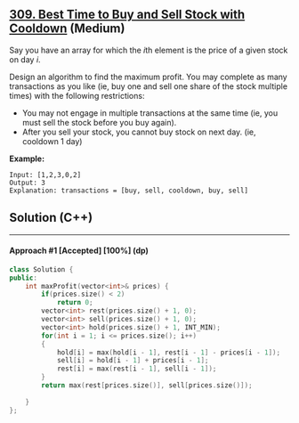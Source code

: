 ## [309. Best Time to Buy and Sell Stock with Cooldown](https://leetcode.com/problems/best-time-to-buy-and-sell-stock-with-cooldown/) (Medium)

Say you have an array for which the *i*th element is the price of a given stock on day *i*.

  

Design an algorithm to find the maximum profit. You may complete as many transactions as you like (ie, buy one and sell one share of the stock multiple times) with the following restrictions:

  

- You may not engage in multiple transactions at the same time (ie, you must sell the stock before you buy again).
- After you sell your stock, you cannot buy stock on next day. (ie, cooldown 1 day)

  

**Example:**

  

```
Input: [1,2,3,0,2]
Output: 3 
Explanation: transactions = [buy, sell, cooldown, buy, sell]
```

## Solution (C++)

---

#### Approach #1  [Accepted] [100%] (dp)

```c++
class Solution {
public:
    int maxProfit(vector<int>& prices) {
        if(prices.size() < 2)
            return 0;
        vector<int> rest(prices.size() + 1, 0);
        vector<int> sell(prices.size() + 1, 0);
        vector<int> hold(prices.size() + 1, INT_MIN);
        for(int i = 1; i <= prices.size(); i++)
        {
            hold[i] = max(hold[i - 1], rest[i - 1] - prices[i - 1]);
            sell[i] = hold[i - 1] + prices[i - 1];
            rest[i] = max(rest[i - 1], sell[i - 1]);
        }
        return max(rest[prices.size()], sell[prices.size()]);
        
    }
};
```

